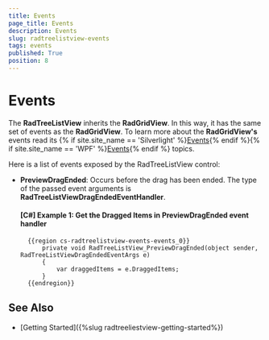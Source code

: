 ```yaml
---
title: Events
page_title: Events
description: Events
slug: radtreelistview-events
tags: events
published: True
position: 8
---
```


# Events

The __RadTreeListView__ inherits the __RadGridView__. In this way, it has the same set of events as the __RadGridView__. To learn more about the __RadGridView's__ events read its {% if site.site_name == 'Silverlight' %}[Events](http://www.telerik.com/help/silverlight/gridview-events-overview.html){% endif %}{% if site.site_name == 'WPF' %}[Events](http://www.telerik.com/help/wpf/gridview-events-overview.html){% endif %} topics.

Here is a list of events exposed by the RadTreeListView control:

* **PreviewDragEnded**: Occurs before the drag has been ended. The type of the passed event arguments is __RadTreeListViewDragEndedEventHandler__.

	#### __[C#] Example 1: Get the Dragged Items in PreviewDragEnded event handler__
		{{region cs-radtreelistview-events-events_0}}
			private void RadTreeListView_PreviewDragEnded(object sender, RadTreeListViewDragEndedEventArgs e)
			{
				var draggedItems = e.DraggedItems;  
			}
		{{endregion}}      

## See Also

 * [Getting Started]({%slug radtreeliestview-getting-started%})

